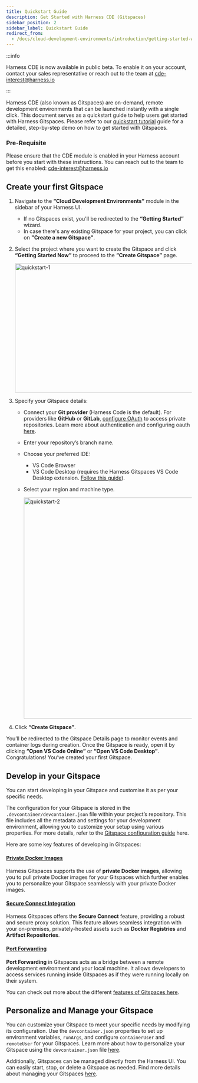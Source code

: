 ```yaml
---
title: Quickstart Guide
description: Get Started with Harness CDE (Gitspaces)
sidebar_position: 2
sidebar_label: Quickstart Guide
redirect_from:
  - /docs/cloud-development-environments/introduction/getting-started-with-cde.md
---
```


:::info

Harness CDE is now available in public beta. To enable it on your account, contact your sales representative or reach out to the team at cde-interest@harness.io 

:::

Harness CDE (also known as Gitspaces) are on-demand, remote development environments that can be launched instantly with a single click. This document serves as a quickstart guide to help users get started with Harness Gitspaces. Please refer to our [quickstart tutorial](/docs/cloud-development-environments/introduction/quickstart-tutorial.md) guide for a detailed, step-by-step demo on how to get started with Gitspaces.

### Pre-Requisite
Please ensure that the CDE module is enabled in your Harness account before you start with these instructions. You can reach out to the team to get this enabled: cde-interest@harness.io

## Create your first Gitspace
1. Navigate to the **“Cloud Development Environments”** module in the sidebar of your Harness UI. 
    - If no Gitspaces exist, you'll be redirected to the **“Getting Started”** wizard. 
    - In case there's any existing Gitspace for your project, you can click on **"Create a new Gitspace"**. 
2. Select the project where you want to create the Gitspace and click **“Getting Started Now”** to proceed to the **“Create Gitspace”** page.

    <img width="850" height="350" alt="quickstart-1" src="https://github.com/user-attachments/assets/330e89ae-7b2f-420f-8ea6-66f07d9d5893" />

3. Specify your Gitspace details:
    - Connect your **Git provider** (Harness Code is the default). For providers like **GitHub** or **GitLab**, [configure OAuth](https://developer.harness.io/docs/platform/git-experience/oauth-integration/#configure-oauth-for-git-provider) to access private repositories. Learn more about authentication and configuring oauth [here](/docs/cloud-development-environments/features-of-gitspaces/authentication.md). 
    - Enter your repository’s branch name.
    - Choose your preferred IDE:
        - VS Code Browser
        - VS Code Desktop (requires the Harness Gitspaces VS Code Desktop extension. [Follow this guide](/docs/cloud-development-environments/ide's/vs-code-desktop.md)).
    - Select your region and machine type.
    
        <img width="600" height="600" alt="quickstart-2" src="https://github.com/user-attachments/assets/bb6fdb75-4270-43b7-9f77-72a32fad4bc0" />

4. Click **“Create Gitspace”**.

You’ll be redirected to the Gitspace Details page to monitor events and container logs during creation. Once the Gitspace is ready, open it by clicking **“Open VS Code Online”** or **“Open VS Code Desktop”**.
Congratulations! You’ve created your first Gitspace.

## Develop in your Gitspace
You can start developing in your Gitspace and customise it as per your specific needs. 

The configuration for your Gitspace is stored in the `.devcontainer/devcontainer.json` file within your project’s repository. This file includes all the metadata and settings for your development environment, allowing you to customize your setup using various properties. For more details, refer to the [Gitspace configuration guide](docs/cloud-development-environments/deep-dive-into-gitspaces/gitspace-configuration.md) here.


Here are some key features of developing in Gitspaces:
#### [Private Docker Images](/docs/cloud-development-environments/features-of-gitspaces/private-docker-images.md)
Harness Gitspaces supports the use of **private Docker images**, allowing you to pull private Docker images for your Gitspaces which further enables you to personalize your Gitspace seamlessly with your private Docker images.

#### [Secure Connect Integration](/docs/cloud-development-environments/features-of-gitspaces/secure-connect.md)
Harness Gitspaces offers the **Secure Connect** feature, providing a robust and secure proxy solution. This feature allows seamless integration with your on-premises, privately-hosted assets such as **Docker Registries** and **Artifact Repositories**. 

#### [Port Forwarding](/docs/cloud-development-environments/develop-using-cde/port-forwarding.md)
**Port Forwarding** in Gitspaces acts as a bridge between a remote development environment and your local machine. It allows developers to access services running inside Gitspaces as if they were running locally on their system. 

You can check out more about the different [features of Gitspaces here](https://developer.harness.io/docs/category/features-of-gitspaces). 

## Personalize and Manage your Gitspace
You can customize your Gitspace to meet your specific needs by modifying its configuration. Use the `devcontainer.json` properties to set up environment variables, `runArgs`, and configure `containerUser` and `remoteUser` for your Gitspaces. Learn more about how to personalize your Gitspace using the `devcontainer.json` file [here](https://developer.harness.io/docs/category/developing-in-gitspaces).

Additionally, Gitspaces can be managed directly from the Harness UI. You can easily start, stop, or delete a Gitspace as needed. Find more details about managing your Gitspaces [here](https://developer.harness.io/docs/category/managing-gitspaces).


